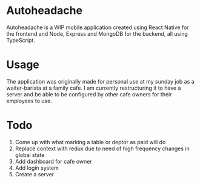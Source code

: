 # Autoheadache

Autoheadache is a WIP mobile application created using React Native for the frontend and Node, Express and MongoDB for the backend, all using TypeScript.

# Usage

The application was originally made for personal use at my sunday job as a waiter-barista at a family cafe. I am currently restructuring it to have a server and be able to be configured by other cafe owners for their employees to use.

# Todo

1. Come up with what marking a table or deptor as paid will do
2. Replace context with redux due to need of high frequency changes in global state
3. Add dashboard for cafe owner
4. Add login system
5. Create a server
  